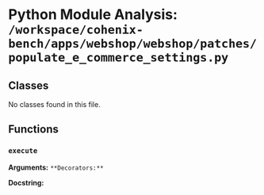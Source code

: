 # Python Module Analysis: `/workspace/cohenix-bench/apps/webshop/webshop/patches/populate_e_commerce_settings.py`

## Classes

No classes found in this file.


## Functions

### `execute`
**Arguments:** ``
**Decorators:** ``

**Docstring:**
```

```

